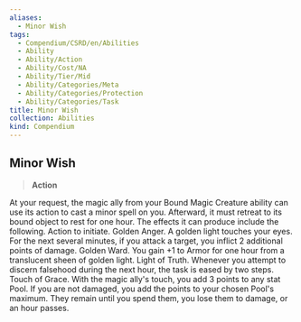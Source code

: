 ```yaml
---
aliases:
  - Minor Wish
tags:
  - Compendium/CSRD/en/Abilities
  - Ability
  - Ability/Action
  - Ability/Cost/NA
  - Ability/Tier/Mid
  - Ability/Categories/Meta
  - Ability/Categories/Protection
  - Ability/Categories/Task
title: Minor Wish
collection: Abilities
kind: Compendium
---
```

## Minor Wish  
>**Action**
  
At your request, the magic ally from your Bound Magic Creature ability can use its action to cast a minor spell on you. Afterward, it must retreat to its bound object to rest for one hour. The effects it can produce include the following. Action to initiate. Golden Anger. A golden light touches your eyes. For the next several minutes, if you attack a target, you inflict 2 additional points of damage. Golden Ward. You gain +1 to Armor for one hour from a translucent sheen of golden light. Light of Truth. Whenever you attempt to discern falsehood during the next hour, the task is eased by two steps. Touch of Grace. With the magic ally's touch, you add 3 points to any stat Pool. If you are not damaged, you add the points to your chosen Pool's maximum. They remain until you spend them, you lose them to damage, or an hour passes.